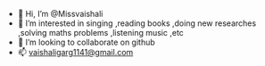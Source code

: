 - 👋 Hi, I’m @Missvaishali
- 👀 I’m interested in singing ,reading books ,doing new researches ,solving maths problems ,listening music ,etc
- 💞️ I’m looking to collaborate on github
- 📫 vaishaligarg1141@gmail.com

<!---
Missvaishali/Missvaishali is a ✨ special ✨ repository because its `README.md` (this file) appears on your GitHub profile.
You can click the Preview link to take a look at your changes.
--->
